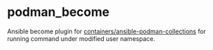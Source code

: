 # podman_become

Ansible become plugin for [containers/ansible-podman-collections](https://github.com/containers/ansible-podman-collections) for running command under modified user namespace.
